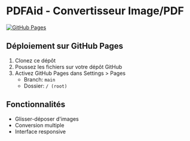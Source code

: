 # PDFAid - Convertisseur Image/PDF

[![GitHub Pages](https://img.shields.io/badge/GitHub-Pages-blue)](https://votreusername.github.io/pdfaid-website/)

## Déploiement sur GitHub Pages
1. Clonez ce dépôt
2. Poussez les fichiers sur votre dépôt GitHub
3. Activez GitHub Pages dans Settings > Pages
   - Branch: `main`
   - Dossier: `/ (root)`

## Fonctionnalités
- Glisser-déposer d'images
- Conversion multiple
- Interface responsive
